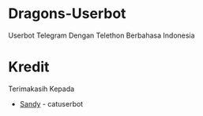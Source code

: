 # Dragons-Userbot

Userbot Telegram Dengan Telethon Berbahasa Indonesia

# Kredit 

Terimakasih Kepada

*   [Sandy](https://github.com/sandy1709) - catuserbot
